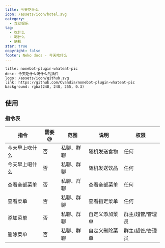 ```yaml
---
title: 今天吃什么
icon: /assets/icon/hotel.svg
category:
  - 互动娱乐
tag:
  - 吃什么
  - 喝什么
  - 随机
star: true
copyright: false
footer: Neko docs - 今天吃什么
---
```


```component VPCard
title: nonebot-plugin-whateat-pic
desc: 今天吃什么喝什么的插件
logo: /assets/icon/github.svg
link: https://github.com/Cvandia/nonebot-plugin-whateat-pic
background: rgba(248, 248, 255, 0.3)
```

## **使用**

### 指令表

| 指令 | 需要@ | 范围 | 说明 | 权限 |
|------|-------|------|------|------|
| 今天早上吃什么 | 否 | 私聊、群聊 | 随机发送食物 | 任何 |
| 今天早上喝什么 | 否 | 私聊、群聊 | 随机发送饮品 | 任何 |
| 查看全部菜单 | 否 | 私聊、群聊 | 查看全部菜单 | 任何 |
| 查看菜单 | 否 | 私聊、群聊 | 查看指定菜单 | 任何 |
| 添加菜单 | 否 | 私聊、群聊 | 自定义添加菜单 | 群主/超管/管理员 |
| 删除菜单 | 否 | 私聊、群聊 | 自定义删除菜单 | 群主/超管/管理员 |

